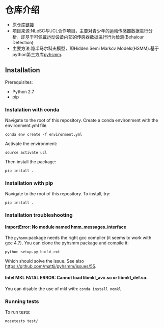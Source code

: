 # 仓库介绍
- 原仓库[链接](https://github.com/wadpac/hsmm4acc)
- 项目来源:NLeSC与UCL合作项目，主要对青少年的运动传感器数据进行分析，即基于可佩戴运动设备内部的传感器数据进行行为检测(Behaiour Detection)
- 主要方法:隐半马尔科夫模型，即Hidden Semi Markov Models(HSMM).基于python第三方库[pyhsmm](https://github.com/mattjj/pyhsmm).

## Installation
Prerequisites:
*  Python 2.7
* pip

### Instalation with conda
Navigate to the root of this repository. Create a conda environment with the environment.yml file:
 
`conda env create -f environment.yml`

Activate the environment:

`source activate ucl`

Then install the package:

`pip install .`

### Installation with pip
Navigate to the root of this repository. To install, try:

`pip install .`

### Installation troubleshooting
#### ImportError: No module named hmm_messages_interface
The `pyhsmm` package needs the right gcc compiler (it seems to work with gcc 4.7).  You can clone the pyhsmm package and compile it:

`python setup.py build_ext`

Which should solve the issue.
See also https://github.com/mattjj/pyhsmm/issues/55. 

#### Intel MKL FATAL ERROR: Cannot load libmkl_avx.so or libmkl_def.so.
You can disable the use of mkl with:
`conda install nomkl`



### Running tests
To run tests:

`nosetests test/`


